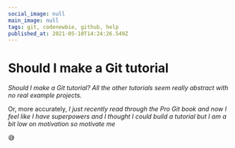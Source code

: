 ```yaml
---
social_image: null
main_image: null
tags: git, codenewbie, github, help
published_at: 2021-05-10T14:24:26.549Z
---
```


# Should I make a Git tutorial

_Should I make a Git tutorial? All the other tutorials seem really abstract with no real example projects._

Or, more accurately, _I just recently read through the Pro Git book and now I feel like I have superpowers and I thought I could build a tutorial but I am a bit low on motivation so motivate me_

:sweat_smile: